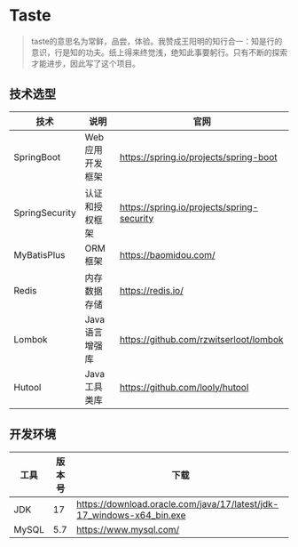 # Taste
> taste的意思名为常鲜，品尝，体验。我赞成王阳明的知行合一：知是行的意识，行是知的功夫。纸上得来终觉浅，绝知此事要躬行。只有不断的探索才能进步，因此写了这个项目。
> 

## 技术选型

| 技术 | 说明 | 官网 |
| --- | --- | --- |
| SpringBoot | Web应用开发框架 | https://spring.io/projects/spring-boot |
| SpringSecurity | 认证和授权框架 | https://spring.io/projects/spring-security |
| MyBatisPlus | ORM框架 | https://baomidou.com/ |
| Redis | 内存数据存储 | https://redis.io/ |
| Lombok | Java语言增强库 | https://github.com/rzwitserloot/lombok |
| Hutool | Java工具类库 | https://github.com/looly/hutool |

## 开发环境

|  工具 | 版本号 | 下载 |
| --- | --- | --- |
| JDK | 17 | https://download.oracle.com/java/17/latest/jdk-17_windows-x64_bin.exe |
| MySQL | 5.7 | https://www.mysql.com/ |
